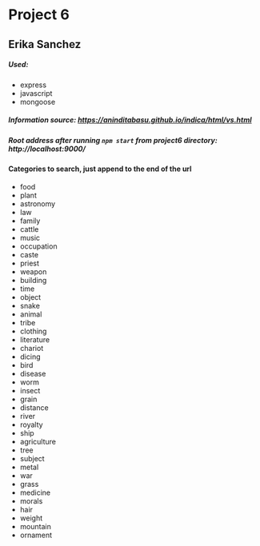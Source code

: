# Project 6
## Erika Sanchez

##### Used: 
* express
* javascript
* mongoose
  
##### Information source: https://aninditabasu.github.io/indica/html/vs.html

##### Root address after running `npm start` from project6 directory: http://localhost:9000/

#### Categories to search, just append to the end of the url
<!-- <details><summary>Click to see categories</summary>
<p> -->
* food
* plant
* astronomy
* law
* family
* cattle
* music 
* occupation
* caste
* priest
* weapon
* building
* time
* object
* snake
* animal
* tribe
* clothing
* literature
* chariot
* dicing
* bird
* disease
* worm
* insect
* grain
* distance
* river
* royalty
* ship
* agriculture
* tree
* subject
* metal
* war
* grass
* medicine
* morals
* hair
* weight
* mountain
* ornament
<!-- </p>
</details> -->